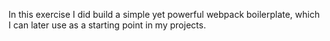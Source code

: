 In this exercise I did build a simple yet powerful webpack boilerplate, which I can later use as a starting point in my projects.